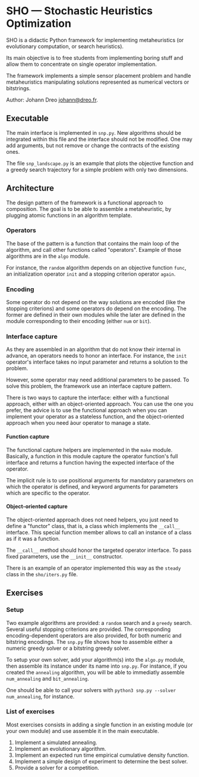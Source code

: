 
SHO — Stochastic Heuristics Optimization
========================================

SHO is a didactic Python framework for implementing metaheuristics
(or evolutionary computation, or search heuristics).

Its main objective is to free students from implementing boring stuff
and allow them to concentrate on single operator implementation.

The framework implements a simple sensor placement problem
and handle metaheuristics manipulating solutions represented as
numerical vectors or bitstrings.

Author: Johann Dreo <johann@dreo.fr>.

Executable
----------

The main interface is implemented in `snp.py`.
New algorithms should be integrated within this file and the interface should not be modified.
One may add arguments, but not remove or change the contracts of the existing ones.

The file `snp_landscape.py` is an example that plots the objective function
and a greedy search trajectory for a simple problem with only two dimensions.


Architecture
------------

The design pattern of the framework is a functional approach to composition.
The goal is to be able to assemble a metaheuristic, by plugging atomic
functions in an algorithm template.


### Operators

The base of the pattern is a function that contains the main loop
of the algorithm, and call other functions called "operators".
Example of those algorithms are in the `algo` module.

For instance, the `random` algorithm depends on an objective function `func`,
an initialization operator `init` and a stopping criterion operator `again`.


### Encoding

Some operator do not depend on the way solutions are encoded
(like the stopping criterions) and some operators do depend on the encoding.
The former are defined in their own modules while the later are defined
in the module corresponding to their encoding (either `num` or `bit`).


### Interface capture

As they are assembled in an algorithm that do not know their internal
in advance, an operators needs to honor an interface.
For instance, the `init` operator's interface takes no input parameter
and returns a solution to the problem.

However, some operator may need additional parameters to be passed.
To solve this problem, the framework use an interface capture pattern.

There is two ways to capture the interface: either with a functional approach,
either with an object-oriented approach.
You can use the one you prefer, the advice is to use the functional approach when
you can implement your operator as a stateless function,
and the object-oriented approach when you need àour operator to manage a state.


#### Function capture

The functional capture helpers are implemented in the `make` module.
Basically, a function in this module capture the operator function's full
interface and returns a function having the expected interface of the
operator.

The implicit rule is to use positional arguments for mandatory parameters
on which the operator is defined, and keyword arguments for parameters
which are specific to the operator.


#### Object-oriented capture

The object-oriented approach does not need helpers,
you just need to define a "functor" class,
that is, a class which implements the `__call__` interface.
This special function member allows to call an instance of a class
as if it was a function.

The `__call__` method should honor the targeted operator interface.
To pass fixed parameters, use the `__init__` constructor.

There is an example of an operator implemented this way
as the `steady` class in the `sho/iters.py` file.


Exercises
---------

### Setup

Two example algorithms are provided: a `random` search
and a `greedy` search.
Several useful stopping criterions are provided.
The corresponding encoding-dependent operators are also provided,
for both numeric and bitstring encodings.
The `snp.py` file shows how to assemble either a numeric greedy solver
or a bitstring greedy solver.

To setup your own solver, add your algorithm(s) into the `algo.py` module,
then assemble its instance under its name into `snp.py`.
For instance, if you created the `annealing` algorithm,
you will be able to immediatly assemble `num_annealing` and `bit_annealing`.

One should be able to call your solvers with `python3 snp.py --solver num_annealing`,
for instance.


### List of exercises

Most exercises consists in adding a single function in an existing module
(or your own module) and use assemble it in the main executable.

1. Implement a simulated annealing.
2. Implement an evolutionary algorithm.
3. Implement an expected run time empirical cumulative density function.
4. Implement a simple design of experiment to determine the best solver.
5. Provide a solver for a competition.

